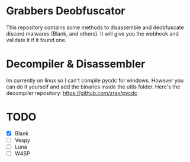 # Grabbers Deobfuscator
This repository contains some methods to disassemble and deobfuscate discord malwares (Blank, and others). It will give you the webhook and validate it if it found one.

# Decompiler & Disassembler
Im currently on linux so I can't compile pycdc for windows. However you can do it yourself and add the binaries inside the utils folder. Here's the decompiler repository: https://github.com/zrax/pycdc

# TODO
- [x] Blank
- [ ] Vespy
- [ ] Luna
- [ ] W4SP